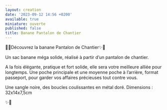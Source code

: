 ```yaml
---
layout: creation
date: '2023-09-12 14:56 +0200'
available: true
miniature: ouverte
published: false
title: Banane Pantalon de Chantier
---
```


🌸✨Découvrez la banane Pantalon de Chantier✨🌸

Un sac banane méga solide, réalisé à partir d’un pantalon de chantier.

A la fois élégante, pratique et fort solide, elle sera votre meilleure alliée pour longtemps.
Une poche principale et une moyenne poche à l’arrière, format passeport, pour garder vos affaires précieuses tout contre vous.

Une sangle noire, des boucles coulissantes en métal doré.
Dimensions : 32x14x7,5cm
 
✨🌸
